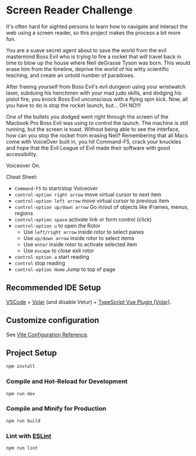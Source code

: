 # Screen Reader Challenge

It's often hard for sighted persons to learn how to navigate and interact the web using a screen reader, so this project makes the process a bit more fun.

You are a suave secret agent about to save the world from the evil mastermind Boss Evil who is trying to fire a rocket that will travel back in time to blow up the house where Neil deGrasse Tyson was born. This would erase him from the timeline, deprive the world of his witty scientific teaching, and create an untold number of paradoxes.

After freeing yourself from Boss Evil's evil dungeon using your wristwatch laser, subduing his henchmen with your mad judo skills, and dodging his pistol fire, you knock Boss Evil unconscious with a flying spin kick. Now, all you have to do is stop the rocket launch, but... OH NO!!!

One of the bullets you dodged went right through the screen of the Macbook Pro Boss Evil was using to control the launch. The machine is still running, but the screen is toast. Without being able to see the interface, how can you stop the rocket from erasing Neil? Remembering that all Macs come with VoiceOver built in, you hit Command-F5, crack your knuckles and hope that the Evil League of Evil made their software with good accessibility.

Voiceover On.

Cheat Sheet:

- `Command-F5` to start/stop Voiceover
- `control-option right arrow` move virtual cursor to next item
- `control-option left arrow` move virtual cursor to previous item
- `control-option up/down arrow` Go in/out of objects like iFrames, menus, regions
- `control-option space` activate link or form control (click)
- `control-option u` to open the Rotor
  - Use `left/right arrow` inside rotor to select panes
  - Use `up/down arrow` inside rotor to select items
  - Use `enter` inside rotor to activate selected item
  - Use `escape` to close exit rotor
- `control-option a` start reading
- `control` stop reading
- `control-option Home` Jump to top of page

## Recommended IDE Setup

[VSCode](https://code.visualstudio.com/) + [Volar](https://marketplace.visualstudio.com/items?itemName=Vue.volar) (and disable Vetur) + [TypeScript Vue Plugin (Volar)](https://marketplace.visualstudio.com/items?itemName=Vue.vscode-typescript-vue-plugin).

## Customize configuration

See [Vite Configuration Reference](https://vitejs.dev/config/).

## Project Setup

```sh
npm install
```

### Compile and Hot-Reload for Development

```sh
npm run dev
```

### Compile and Minify for Production

```sh
npm run build
```

### Lint with [ESLint](https://eslint.org/)

```sh
npm run lint
```
